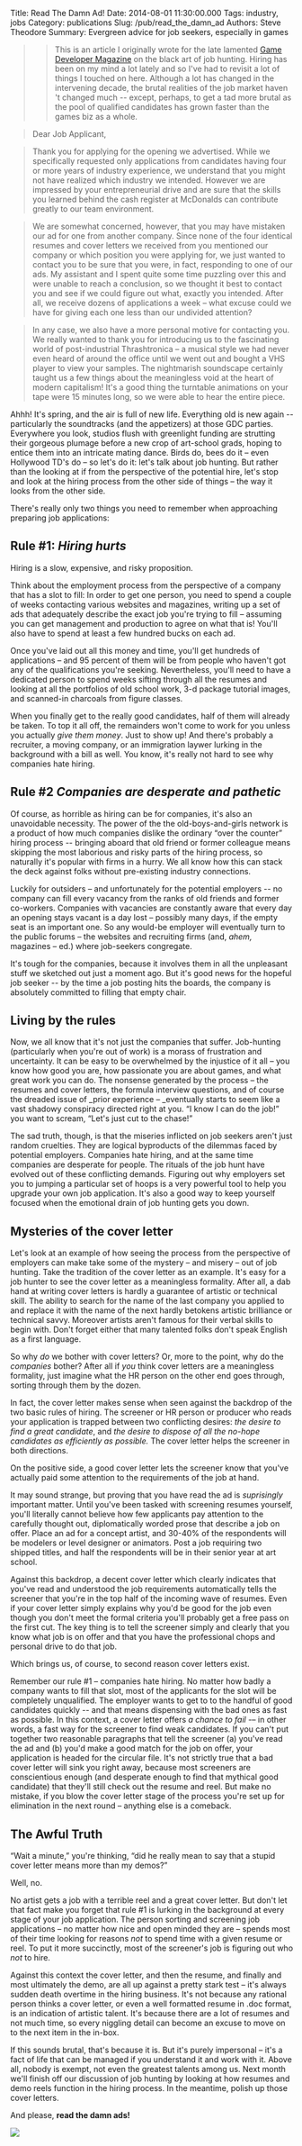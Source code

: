 Title: Read The Damn Ad!
Date: 2014-08-01 11:30:00.000
Tags: industry, jobs
Category: publications
Slug: /pub/read_the_damn_ad
Authors: Steve Theodore
Summary: Evergreen advice for job seekers, especially in games

>>This is an article I originally wrote for the late lamented [Game Developer Magazine](http://www.gamasutra.com/features/game-developer-magazine/) on the black art of  job hunting.  Hiring has been on my mind a lot lately and so I've had to revisit a lot of things I touched on here.  Although a lot has changed in the intervening decade, the brutal realities of the job market haven 't changed much -- except, perhaps, to get a tad more brutal as the pool of qualified candidates has grown faster than the games biz as a whole.   
  


>Dear Job Applicant,

>Thank you for applying for the opening we advertised. While we specifically requested only applications from candidates having four or more years of industry experience, we understand that you might not have realized which industry we intended. However we are impressed by your entrepreneurial drive and are sure that the skills you learned behind the cash register at McDonalds can contribute greatly to our team environment.

>We are somewhat concerned, however, that you may have mistaken our ad for one from another company. Since none of the four identical resumes and cover letters we received from you mentioned our company or which position you were applying for, we just wanted to contact you to be sure that you were, in fact, responding to one of our ads.  My assistant and I spent quite some time puzzling over this and were unable to reach a conclusion, so we thought it best to contact you and see if we could figure out what, exactly you intended. After all, we receive dozens of applications a week – what excuse could we have for giving each one less than our undivided attention? 

>In any case, we also have a more personal motive for contacting you. We really wanted to thank you for introducing us to the fascinating world of post-industrial Thrashtronica – a musical style we had never even heard of around the office until we went out and bought a VHS player to view your samples. The nightmarish soundscape certainly taught us a few things about the meaningless void at the heart of modern capitalism! It's a good thing the turntable animations on your tape were 15 minutes long, so we were able to hear the entire piece.   


Ahhh! It's spring, and the air is full of new life.  Everything old is new again -- particularly the soundtracks (and the appetizers) at those GDC parties. Everywhere you look, studios flush with greenlight funding are strutting their gorgeous plumage before a new crop of art-school grads, hoping to entice them into an intricate mating dance. Birds do, bees do it – even Hollywood TD's do – so let's do it: let's talk about job hunting. But rather than the looking at if from the perspective of the potential hire, let's stop and look at the hiring process from the other side of things – the way it looks from the other side.   

There's really only two things you need to remember when approaching preparing  job applications:


## Rule #1: _Hiring hurts_

Hiring is a slow, expensive, and risky proposition.  
  
Think about the employment process from the perspective of a company that has a slot to fill: In order to get one person, you need to spend a couple of weeks contacting various websites and magazines, writing up a set of ads that adequately describe the exact job you're trying to fill – assuming you can get management and production to agree on what that is! You'll also have to spend at least a few hundred bucks on each ad.  
  
Once you've laid out all this money and time, you'll get hundreds of applications – and 95 percent of them will be from people who haven't got any of the qualifications you're seeking. Nevertheless, you'll need to have a dedicated person to spend weeks sifting through all the resumes and looking at all the portfolios of old school work, 3-d package tutorial images, and scanned-in charcoals from figure classes.  
  
When you finally get to the really good candidates, half of them will already be taken. To top it all off, the remainders won't come to work for you unless you actually _give them money_. Just to show up! And there's probably a recruiter, a moving company, or an immigration laywer lurking in the background with a bill as well. You know, it's really not hard to see why companies hate hiring.

## Rule #2 _Companies are desperate and pathetic_

Of course, as horrible as hiring can be for companies, it's also an unavoidable necessity.  The power of the the old-boys-and-girls network is a product of how much companies dislike the ordinary “over the counter” hiring process -- bringing aboard that old friend or former colleague means skipping the most laborious and risky parts of the hiring process, so naturally it's popular with firms in a hurry. We all know how this can stack the deck against folks without pre-existing industry connections.  
  
Luckily for outsiders – and unfortunately for the potential employers --  no company can fill every vacancy from the ranks of old friends and former co-workers. Companies with vacancies are constantly aware that every day an opening stays vacant is a day lost – possibly many days, if the empty seat is an important one. So any would-be employer will eventually turn to the public forums – the websites and recruiting firms (and, *ahem,* magazines – ed.) where job-seekers congregate.  
  
It's tough for the companies, because it involves them in all the unpleasant stuff we sketched out just a moment ago. But it's good news for the hopeful job seeker --  by the time a job posting hits the boards, the company is absolutely committed to filling that empty chair.

## Living by the rules

Now, we all know that it's not just the companies that suffer. Job-hunting (particularly when you're out of work) is a morass of frustration and uncertainty. It can be easy to be overwhelmed by the injustice of it all – you know how good you are, how passionate you are about games, and what great work you can do. The nonsense generated by the process – the resumes and cover letters, the formula interview questions, and of course the dreaded issue of _prior experience – _eventually starts to seem like a vast shadowy conspiracy directed right at you. “I know I can do the job!” you want to scream, “Let's just cut to the chase!” 


The sad truth, though, is that the miseries inflicted on job seekers aren't just random cruelties. They are logical byproducts of the dilemmas faced by potential employers. Companies hate hiring, and at the same time companies are desperate for people.  The rituals of the job hunt have evolved out of these conflicting demands. Figuring out why employers set you to jumping a particular set of hoops is a very powerful tool to help you upgrade your own job application. It's also a good way to keep yourself focused when the emotional drain of job hunting gets you down.

## Mysteries of the cover letter

Let's look at an example of how seeing the process from the perspective of employers can make take some of the mystery – and misery – out of job hunting. Take the tradition of the cover letter as an example. It's easy for a job hunter to see the cover letter as a meaningless formality. After all, a dab hand at writing cover letters is hardly a guarantee of artistic or technical skill.  The ability to search for the name of the last company you applied to and replace it with the name of the next hardly betokens artistic brilliance or technical savvy. Moreover artists aren't famous for their verbal skills to begin with.  Don't forget either that many talented folks don't speak English as a first language.  
  
So why _do_ we bother with cover letters? Or, more to the point, why do the _companies_ bother? After all if _you_ think cover letters are a meaningless formality, just imagine what the HR person on the other end goes through, sorting through them by the dozen. 

In fact, the cover letter makes sense when seen against the backdrop of the two basic rules of hiring. The screener or HR person or producer who reads your application is trapped between two conflicting desires: _the desire to find a great candidate_, and _the desire to dispose of all the no-hope candidates as efficiently as possible._  The cover letter helps the screener in both directions.

On the positive side, a good cover letter lets the screener know that you've actually paid some attention to the requirements of the job at hand.  
  
It may sound strange, but proving that you have read the ad is *suprisingly* important matter. Until you've been tasked with screening resumes yourself, you'll literally cannot believe how few applicants pay attention to the carefully thought out, diplomatically worded prose that describe a job on offer. Place an ad for a concept artist, and 30-40% of the respondents will be modelers or level designer or animators. Post a job requiring two shipped titles, and half the respondents will be in their senior year at art school.  
  
Against this backdrop, a decent cover letter which clearly indicates that you've read and understood the job requirements automatically tells the screener that you're in the top half of the incoming wave of resumes. Even if your cover letter simply explains why you'd be good for the job even though you don't meet the formal criteria you'll probably get a free pass on the first cut. The key thing is to tell the screener simply and clearly that you know what job is on offer and that you have the professional chops and personal drive to do that job. 

Which brings us, of course, to second reason cover letters exist.  
  
Remember our rule #1 – companies hate hiring. No matter how badly a company wants to fill that slot, most of the applicants for the slot will be completely unqualified. The employer wants to get to to the handful of good candidates quickly  -- and that means dispensing with the bad ones as fast as possible. In this context, a cover letter offers _a chance to fail_ -– in other words, a fast way for the screener to find weak candidates.  If you can't put together two reasonable paragraphs that tell the screener (a) you've read the ad and (b) you'd make a good match for the job on offer,  your application is headed for the circular file. It's not strictly true that a bad cover letter will sink you right away, because most screeners are conscientious enough (and desperate enough to find that mythical good candidate) that they'll still check out the resume and reel. But make no mistake, if you blow the cover letter stage of the process you're set up for elimination in the next round – anything else is a comeback.

## The Awful Truth


“Wait a minute,” you're thinking, “did he really mean to say that a stupid cover letter means more than my demos?”  
  
Well, no.  
  
No artist gets a job with a terrible reel and a great cover letter. But don't let that fact make you forget that rule #1 is lurking in the background at every stage of your job application. The person sorting and screening job applications – no matter how nice and open minded they are –  spends most of their time looking for reasons _not_ to spend time with a given resume or reel. To put it more succinctly, most of the screener's job is figuring out who _not_ to hire.  
  
Against this context the cover letter, and then the resume, and finally and most ultimately the demo, are all up against a pretty stark test – it's always sudden death overtime in the hiring business. It's not because any rational person thinks a cover letter, or even a well formatted resume in .doc format, is an indication of artistic talent. It's because there are a lot of resumes and not much time, so every niggling detail can become an excuse to move on to the next item in the in-box. 

If this sounds brutal, that's because it is. But it's purely impersonal – it's a fact of life that can be managed if you understand it and work with it. Above all, nobody is exempt, not even the greatest talents among us. Next month we'll finish off our discussion of job hunting by looking at how resumes and demo reels function in the hiring process. In the meantime, polish up those cover letters. 

And please, **read the damn ads!**  
  

[![](http://cdn.gagbay.com/2013/12/after_months_of_unsuccessful_job_hunting_this_is_how_i_imagine_every_hr_department_that_emails_me-398855.jpg)](http://cdn.gagbay.com/2013/12/after_months_of_unsuccessful_job_hunting_this_is_how_i_imagine_every_hr_department_that_emails_me-398855.jpg)

  


